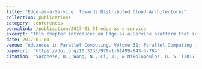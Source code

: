 ```yaml
---
title: "Edge-as-a-Service: Towards Distributed Cloud Architectures"
collection: publications
category: conferences
permalink: /publication/2017-01-01-edge-as-a-service
excerpt: "This chapter introduces an Edge-as-a-Service platform that integrates edge nodes into cloud environments to reduce latency and improve Quality-of-Service."
date: 2017-01-01
venue: "Advances in Parallel Computing, Volume 32: Parallel Computing is Everywhere"
paperurl: "https://doi.org/10.3233/978-1-61499-843-3-784"
citation: "Varghese, B., Wang, N., Li, J., & Nikolopoulos, D. S. (2017). \"Edge-as-a-Service: Towards Distributed Cloud Architectures.\" *Parallel Computing is Everywhere*, 784–793. https://doi.org/10.3233/978-1-61499-843-3-784"
---
```

